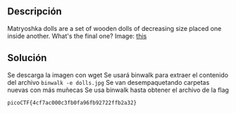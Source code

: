 ## Descripción
Matryoshka dolls are a set of wooden dolls of decreasing size placed one inside another. What's the final one? Image: [this](https://mercury.picoctf.net/static/2978e1270538613cd8181c7b0dabe9bd/dolls.jpg)
## Solución
Se descarga la imagen con wget
Se usará binwalk para extraer el contenido del archivo `binwalk -e dolls.jpg`
Se van desempaquetando carpetas nuevas con más muñecas
Se usa binwalk hasta obtener el archivo de la flag

```
picoCTF{4cf7ac000c3fb0fa96fb92722ffb2a32}
```
